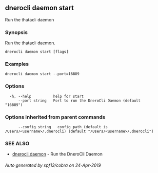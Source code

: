 ## dnerocli daemon start

Run the thatacli daemon

### Synopsis

Run the thatacli daemon.

```
dnerocli daemon start [flags]
```

### Examples

```
dnerocli daemon start --port=16889
```

### Options

```
  -h, --help          help for start
      --port string   Port to run the DneroCli Daemon (default "16889")
```

### Options inherited from parent commands

```
      --config string   config path (default is /Users/<username>/.dnerocli) (default "/Users/<username>/.dnerocli")
```

### SEE ALSO

* [dnerocli daemon](dnerocli_daemon.md)	 - Run the DneroCli Daemon

###### Auto generated by spf13/cobra on 24-Apr-2019
